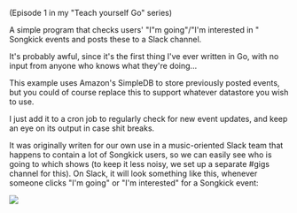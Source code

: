 (Episode 1 in my "Teach yourself Go" series)

A simple program that checks users' "I"m going"/"I'm interested in " Songkick events and posts these to a Slack channel.

It's probably awful, since it's the first thing I've ever written in Go, with no input from anyone who knows what they're doing...

This example uses Amazon's SimpleDB to store previously posted events, but you could of course replace this to support whatever datastore you wish to use.

I just add it to a cron job to regularly check for new event updates, and keep an eye on its output in case shit breaks.

It was originally writen for our own use in a music-oriented Slack team that happens to contain a lot of Songkick users, so we can easily see who is going to which shows (to keep it less noisy, we set up a separate #gigs channel for this). On Slack, it will look something like this, whenever someone clicks "I'm going" or "I'm interested" for a Songkick event:

<img src="https://www.evernote.com/shard/s1/sh/77d3b612-72b5-455e-b1a4-860cdf98d295/40f789cf50b6e4f6/res/540560a8-25a2-4b0d-8bbc-d059768d8b86/skitch.png"/>

